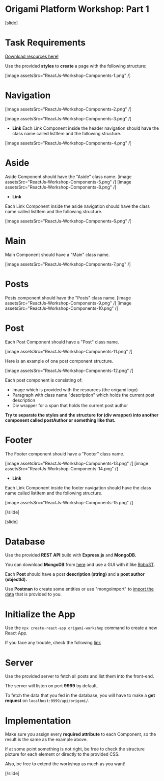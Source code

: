 # Origami Platform Workshop: Part 1

[slide]
# Task Requirements
[Download resources here!](https://mega.nz/file/nNpnwASQ#XEaZFlQWft2XTibJanDnteYBiju_r9I3MAMrijj0vvQ)

Use the provided **styles** to **create** a page with the following structure:

[image assetsSrc="ReactJs-Workshop-Components-1.png" /]

# Navigation

[image assetsSrc="ReactJs-Workshop-Components-2.png" /]

[image assetsSrc="ReactJs-Workshop-Components-3.png" /]

- **Link**
Each Link Component inside the header navigation should have the class name called listItem and the following structure.

[image assetsSrc="ReactJs-Workshop-Components-4.png" /]

# Aside
Aside Component should have the "Aside" class name.
[image assetsSrc="ReactJs-Workshop-Components-5.png" /]
[image assetsSrc="ReactJs-Workshop-Components-8.png" /]

- **Link**

Each Link Component inside the aside navigation should have the class name called listItem and the following structure.

[image assetsSrc="ReactJs-Workshop-Components-6.png" /]

# Main

Main Component should have a "Main" class name.

[image assetsSrc="ReactJs-Workshop-Components-7.png" /]

# Posts

Posts component should have the "Posts" class name.
[image assetsSrc="ReactJs-Workshop-Components-9.png" /]
[image assetsSrc="ReactJs-Workshop-Components-10.png" /]

# Post

Each Post Component should have a "Post" class name.

[image assetsSrc="ReactJs-Workshop-Components-11.png" /]

Here is an example of one post component structure.

[image assetsSrc="ReactJs-Workshop-Components-12.png" /]

Each post component is consisting of:

- Image which is provided with the resources (the origami logo)
- Paragraph with class name "description" which holds the current post description
- Div wrapper for a span that holds the current post author

**Try to separate the styles and the structure for (div wrapper) into another component called postAuthor or something like that.**

# Footer

The Footer component should have a "Footer" class name.

[image assetsSrc="ReactJs-Workshop-Components-13.png" /]
[image assetsSrc="ReactJs-Workshop-Components-14.png" /]

- **Link**

Each Link Component inside the footer navigation should have the class name called listItem and the following structure.

[image assetsSrc="ReactJs-Workshop-Components-15.png" /]

[/slide]

[slide]
# Database 

Use the provided **REST API** build with **Express.js** and **MongoDB.**

You can download **MongoDB** from [here](https://www.mongodb.com/try/download/community) and use a GUI with it like [Robo3T](https://robomongo.org/).


Each **Post** should have a post **description (string)** and a **post author (objectId).** 

Use **Postman** to create some entities or use "mongoimport" to [import the data](https://stackoverflow.com/questions/15171622/mongoimport-of-json-file) that is provided to you.

# Initialize the App

Use the `npx create-react-app origami-workshop` command to create a new React App.

If you face any trouble, check the following [link](https://github.com/facebook/create-react-app#create-react-app--)

# Server

Use the provided server to fetch all posts and list them into the front-end. 

The server will listen on port **9999** by default. 

To fetch the data that you fed in the database, you will have to make a **get request** on `localhost:9999/api/origami/`.

# Implementation
Make sure you assign every **required attribute** to each Component, so the result is the same as the example above. 

If at some point something is not right, be free to check the structure picture for each element or directly to the provided CSS. 

Also, be free to extend the workshop as much as you want!

[/slide]
